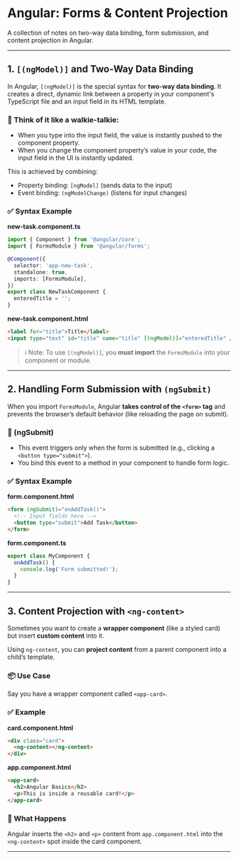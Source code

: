 # Angular: Forms & Content Projection

A collection of notes on two-way data binding, form submission, and content projection in Angular.

---

## 1. `[(ngModel)]` and Two-Way Data Binding

In Angular, `[(ngModel)]` is the special syntax for **two-way data binding**. It creates a direct, dynamic link between a property in your component's TypeScript file and an input field in its HTML template.

### 🔁 Think of it like a walkie-talkie:

- When you type into the input field, the value is instantly pushed to the component property.
- When you change the component property’s value in your code, the input field in the UI is instantly updated.

This is achieved by combining:
- Property binding: `[ngModel]` (sends data to the input)
- Event binding: `(ngModelChange)` (listens for input changes)

### ✅ Syntax Example

**new-task.component.ts**
```ts
import { Component } from '@angular/core';
import { FormsModule } from '@angular/forms';

@Component({
  selector: 'app-new-task',
  standalone: true,
  imports: [FormsModule],
})
export class NewTaskComponent {
  enteredTitle = '';
}
```

**new-task.component.html**
```html
<label for="title">Title</label>
<input type="text" id="title" name="title" [(ngModel)]="enteredTitle" />
```

> ℹ️ Note: To use `[(ngModel)]`, you **must import** the `FormsModule` into your component or module.

---

## 2. Handling Form Submission with `(ngSubmit)`

When you import `FormsModule`, Angular **takes control of the `<form>` tag** and prevents the browser’s default behavior (like reloading the page on submit).

### 📝 (ngSubmit)

- This event triggers only when the form is submitted (e.g., clicking a `<button type="submit">`).
- You bind this event to a method in your component to handle form logic.

### ✅ Syntax Example

**form.component.html**
```html
<form (ngSubmit)="onAddTask()">
  <!-- Input fields here -->
  <button type="submit">Add Task</button>
</form>
```

**form.component.ts**
```ts
export class MyComponent {
  onAddTask() {
    console.log('Form submitted!');
  }
}
```

---

## 3. Content Projection with `<ng-content>`

Sometimes you want to create a **wrapper component** (like a styled card) but insert **custom content** into it.

Using `ng-content`, you can **project content** from a parent component into a child’s template.

### 📦 Use Case

Say you have a wrapper component called `<app-card>`.

### ✅ Example

**card.component.html**
```html
<div class="card">
  <ng-content></ng-content>
</div>
```

**app.component.html**
```html
<app-card>
  <h2>Angular Basics</h2>
  <p>This is inside a reusable card!</p>
</app-card>
```

### 🧠 What Happens

Angular inserts the `<h2>` and `<p>` content from `app.component.html` into the `<ng-content>` spot inside the card component.

---